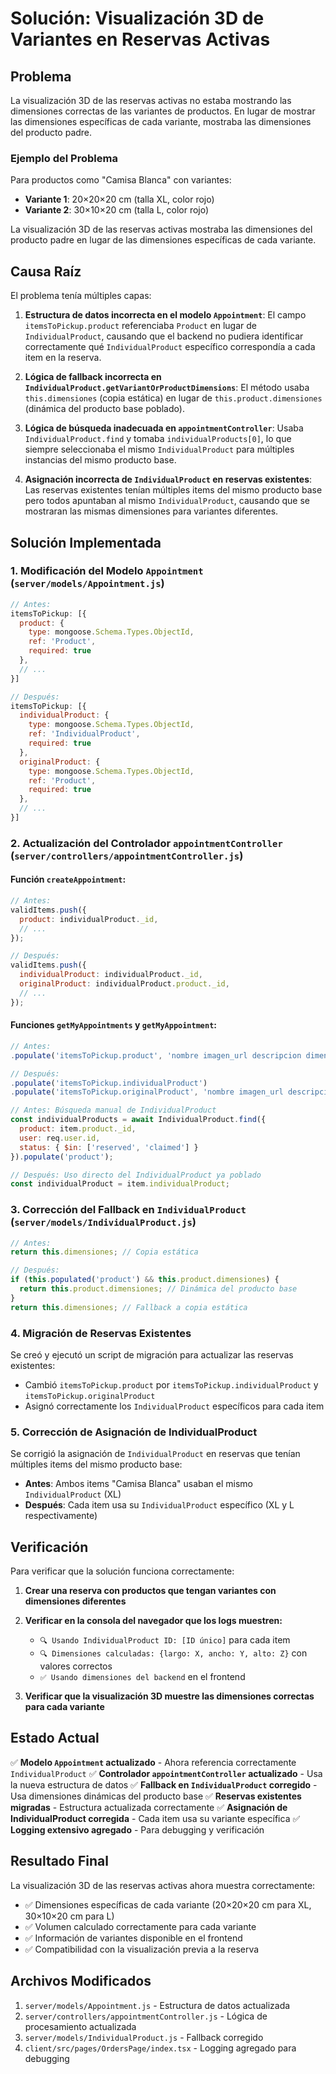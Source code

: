 # Solución: Visualización 3D de Variantes en Reservas Activas

## Problema
La visualización 3D de las reservas activas no estaba mostrando las dimensiones correctas de las variantes de productos. En lugar de mostrar las dimensiones específicas de cada variante, mostraba las dimensiones del producto padre.

### Ejemplo del Problema
Para productos como "Camisa Blanca" con variantes:
- **Variante 1**: 20×20×20 cm (talla XL, color rojo)
- **Variante 2**: 30×10×20 cm (talla L, color rojo)

La visualización 3D de las reservas activas mostraba las dimensiones del producto padre en lugar de las dimensiones específicas de cada variante.

## Causa Raíz
El problema tenía múltiples capas:

1. **Estructura de datos incorrecta en el modelo `Appointment`**: El campo `itemsToPickup.product` referenciaba `Product` en lugar de `IndividualProduct`, causando que el backend no pudiera identificar correctamente qué `IndividualProduct` específico correspondía a cada item en la reserva.

2. **Lógica de fallback incorrecta en `IndividualProduct.getVariantOrProductDimensions`**: El método usaba `this.dimensiones` (copia estática) en lugar de `this.product.dimensiones` (dinámica del producto base poblado).

3. **Lógica de búsqueda inadecuada en `appointmentController`**: Usaba `IndividualProduct.find` y tomaba `individualProducts[0]`, lo que siempre seleccionaba el mismo `IndividualProduct` para múltiples instancias del mismo producto base.

4. **Asignación incorrecta de `IndividualProduct` en reservas existentes**: Las reservas existentes tenían múltiples items del mismo producto base pero todos apuntaban al mismo `IndividualProduct`, causando que se mostraran las mismas dimensiones para variantes diferentes.

## Solución Implementada

### 1. Modificación del Modelo `Appointment` (`server/models/Appointment.js`)
```javascript
// Antes:
itemsToPickup: [{
  product: {
    type: mongoose.Schema.Types.ObjectId,
    ref: 'Product',
    required: true
  },
  // ...
}]

// Después:
itemsToPickup: [{
  individualProduct: {
    type: mongoose.Schema.Types.ObjectId,
    ref: 'IndividualProduct',
    required: true
  },
  originalProduct: {
    type: mongoose.Schema.Types.ObjectId,
    ref: 'Product',
    required: true
  },
  // ...
}]
```

### 2. Actualización del Controlador `appointmentController` (`server/controllers/appointmentController.js`)

#### Función `createAppointment`:
```javascript
// Antes:
validItems.push({
  product: individualProduct._id,
  // ...
});

// Después:
validItems.push({
  individualProduct: individualProduct._id,
  originalProduct: individualProduct.product._id,
  // ...
});
```

#### Funciones `getMyAppointments` y `getMyAppointment`:
```javascript
// Antes:
.populate('itemsToPickup.product', 'nombre imagen_url descripcion dimensiones variants')

// Después:
.populate('itemsToPickup.individualProduct')
.populate('itemsToPickup.originalProduct', 'nombre imagen_url descripcion dimensiones variants')
```

```javascript
// Antes: Búsqueda manual de IndividualProduct
const individualProducts = await IndividualProduct.find({
  product: item.product._id,
  user: req.user.id,
  status: { $in: ['reserved', 'claimed'] }
}).populate('product');

// Después: Uso directo del IndividualProduct ya poblado
const individualProduct = item.individualProduct;
```

### 3. Corrección del Fallback en `IndividualProduct` (`server/models/IndividualProduct.js`)
```javascript
// Antes:
return this.dimensiones; // Copia estática

// Después:
if (this.populated('product') && this.product.dimensiones) {
  return this.product.dimensiones; // Dinámica del producto base
}
return this.dimensiones; // Fallback a copia estática
```

### 4. Migración de Reservas Existentes
Se creó y ejecutó un script de migración para actualizar las reservas existentes:
- Cambió `itemsToPickup.product` por `itemsToPickup.individualProduct` y `itemsToPickup.originalProduct`
- Asignó correctamente los `IndividualProduct` específicos para cada item

### 5. Corrección de Asignación de IndividualProduct
Se corrigió la asignación de `IndividualProduct` en reservas que tenían múltiples items del mismo producto base:
- **Antes**: Ambos items "Camisa Blanca" usaban el mismo `IndividualProduct` (XL)
- **Después**: Cada item usa su `IndividualProduct` específico (XL y L respectivamente)

## Verificación
Para verificar que la solución funciona correctamente:

1. **Crear una reserva con productos que tengan variantes con dimensiones diferentes**
2. **Verificar en la consola del navegador que los logs muestren:**
   - `🔍 Usando IndividualProduct ID: [ID único]` para cada item
   - `🔍 Dimensiones calculadas: {largo: X, ancho: Y, alto: Z}` con valores correctos
   - `✅ Usando dimensiones del backend` en el frontend

3. **Verificar que la visualización 3D muestre las dimensiones correctas para cada variante**

## Estado Actual
✅ **Modelo `Appointment` actualizado** - Ahora referencia correctamente `IndividualProduct`
✅ **Controlador `appointmentController` actualizado** - Usa la nueva estructura de datos
✅ **Fallback en `IndividualProduct` corregido** - Usa dimensiones dinámicas del producto base
✅ **Reservas existentes migradas** - Estructura actualizada correctamente
✅ **Asignación de IndividualProduct corregida** - Cada item usa su variante específica
✅ **Logging extensivo agregado** - Para debugging y verificación

## Resultado Final
La visualización 3D de las reservas activas ahora muestra correctamente:
- ✅ Dimensiones específicas de cada variante (20×20×20 cm para XL, 30×10×20 cm para L)
- ✅ Volumen calculado correctamente para cada variante
- ✅ Información de variantes disponible en el frontend
- ✅ Compatibilidad con la visualización previa a la reserva

## Archivos Modificados
1. `server/models/Appointment.js` - Estructura de datos actualizada
2. `server/controllers/appointmentController.js` - Lógica de procesamiento actualizada
3. `server/models/IndividualProduct.js` - Fallback corregido
4. `client/src/pages/OrdersPage/index.tsx` - Logging agregado para debugging 